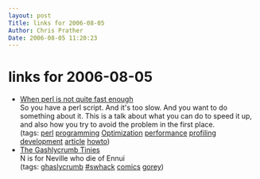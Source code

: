 ```yaml
---
layout: post
Title: links for 2006-08-05  
Author: Chris Prather
Date: 2006-08-05 11:20:23
---
```


# links for 2006-08-05
<ul class="delicious">
	<li>
		<div class="delicious-link"><a href="http://www.ccl4.org/~nick/P/Fast_Enough/">When perl is not quite fast enough</a></div>
		<div class="delicious-extended">So you have a perl script. And it's too slow. And you want to do something about it. This is a talk about what you can do to speed it up, and also how you try to avoid the problem in the first place.</div>
		<div class="delicious-tags">(tags: <a href="http://del.icio.us/perigrin/perl">perl</a> <a href="http://del.icio.us/perigrin/programming">programming</a> <a href="http://del.icio.us/perigrin/Optimization">Optimization</a> <a href="http://del.icio.us/perigrin/performance">performance</a> <a href="http://del.icio.us/perigrin/profiling">profiling</a> <a href="http://del.icio.us/perigrin/development">development</a> <a href="http://del.icio.us/perigrin/article">article</a> <a href="http://del.icio.us/perigrin/howto">howto</a>)</div>
	</li>
	<li>
		<div class="delicious-link"><a href="http://www.evilcripple.com/gashlycrumb/">The Gashlycrumb Tinies</a></div>
		<div class="delicious-extended">N is for Neville who die of Ennui</div>
		<div class="delicious-tags">(tags: <a href="http://del.icio.us/perigrin/ghaslycrumb">ghaslycrumb</a> <a href="http://del.icio.us/perigrin/#swhack">#swhack</a> <a href="http://del.icio.us/perigrin/comics">comics</a> <a href="http://del.icio.us/perigrin/gorey">gorey</a>)</div>
	</li>
</ul>

